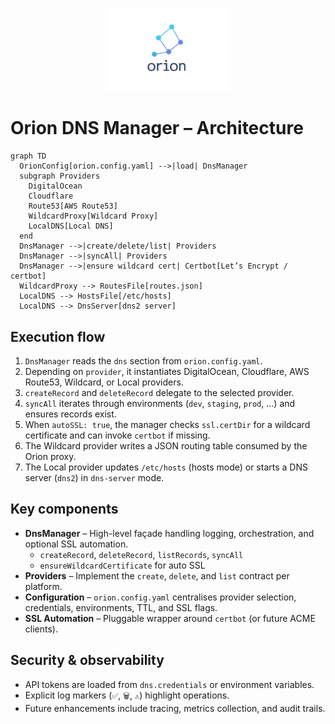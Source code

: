 <p align="center">
  <img src="../../assets/Orion-logo_nobg.png" alt="Orion logo" width="200" />
</p>

# Orion DNS Manager – Architecture

```mermaid
graph TD
  OrionConfig[orion.config.yaml] -->|load| DnsManager
  subgraph Providers
    DigitalOcean
    Cloudflare
    Route53[AWS Route53]
    WildcardProxy[Wildcard Proxy]
    LocalDNS[Local DNS]
  end
  DnsManager -->|create/delete/list| Providers
  DnsManager -->|syncAll| Providers
  DnsManager -->|ensure wildcard cert| Certbot[Let’s Encrypt / certbot]
  WildcardProxy --> RoutesFile[routes.json]
  LocalDNS --> HostsFile[/etc/hosts]
  LocalDNS --> DnsServer[dns2 server]
```

## Execution flow

1. `DnsManager` reads the `dns` section from `orion.config.yaml`.
2. Depending on `provider`, it instantiates DigitalOcean, Cloudflare, AWS Route53, Wildcard, or Local providers.
3. `createRecord` and `deleteRecord` delegate to the selected provider.
4. `syncAll` iterates through environments (`dev`, `staging`, `prod`, …) and ensures records exist.
5. When `autoSSL: true`, the manager checks `ssl.certDir` for a wildcard certificate and can invoke `certbot` if missing.
6. The Wildcard provider writes a JSON routing table consumed by the Orion proxy.
7. The Local provider updates `/etc/hosts` (hosts mode) or starts a DNS server (`dns2`) in `dns-server` mode.

## Key components

- **DnsManager** – High-level façade handling logging, orchestration, and optional SSL automation.
  - `createRecord`, `deleteRecord`, `listRecords`, `syncAll`
  - `ensureWildcardCertificate` for auto SSL
- **Providers** – Implement the `create`, `delete`, and `list` contract per platform.
- **Configuration** – `orion.config.yaml` centralises provider selection, credentials, environments, TTL, and SSL flags.
- **SSL Automation** – Pluggable wrapper around `certbot` (or future ACME clients).

## Security & observability

- API tokens are loaded from `dns.credentials` or environment variables.
- Explicit log markers (`✅`, `🗑️`, `⚠️`) highlight operations.
- Future enhancements include tracing, metrics collection, and audit trails.
